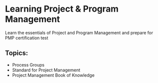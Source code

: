 # Learning Project & Program Management
Learn the essentials of Project and Program Management and prepare for PMP certification test

## Topics:
- Process Groups
- Standard for Project Management
- Project Management Book of Knowledge
